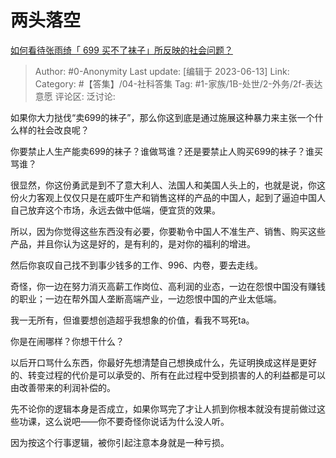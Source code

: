 # 两头落空
[如何看待张雨绮「 699 买不了袜子」所反映的社会问题？](https://www.zhihu.com/question/606016416/answer/3070876009)

> Author: #0-Anonymity
> Last update: [编辑于 2023-06-13]
> Link:
> Category:  #【答集】/04-社科答集
> Tag: #1-家族/1B-处世/2-外务/2f-表达意愿
> 评论区:
> 泛讨论:

如果你大力挞伐“卖699的袜子”，那么你这到底是通过施展这种暴力来主张一个什么样的社会改良呢？

你要禁止人生产能卖699的袜子？谁做骂谁？还是要禁止人购买699的袜子？谁买骂谁？

很显然，你这份勇武是到不了意大利人、法国人和美国人头上的，也就是说，你这份火力客观上仅仅只是在威吓生产和销售这样的产品的中国人，起到了逼迫中国人自己放弃这个市场，永远去做中低端，便宜货的效果。

所以，因为你觉得这些东西没有必要，你要勒令中国人不准生产、销售、购买这些产品，并且你认为这是好的，是有利的，是对你的福利的增进。

然后你哀叹自己找不到事少钱多的工作、996、内卷，要去走线。

奇怪，你一边在努力消灭高薪工作岗位、高利润的业态，一边在怨恨中国没有赚钱的职业；一边在帮外国人垄断高端产业，一边怨恨中国的产业太低端。

我一无所有，但谁要想创造超乎我想象的价值，看我不骂死ta。

你是在闹哪样？你想干什么？

以后开口骂什么东西，你最好先想清楚自己想换成什么，先证明换成这样是更好的、转变过程的代价是可以承受的、所有在此过程中受到损害的人的利益都是可以由改善带来的利润补偿的。

先不论你的逻辑本身是否成立，如果你骂完了才让人抓到你根本就没有提前做过这些功课，这么说吧——你不要奇怪你说话为什么没人听。

因为按这个行事逻辑，被你引起注意本身就是一种亏损。
